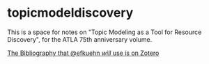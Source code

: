 # topicmodeldiscovery
This is a space for notes on "Topic Modeling as a Tool for Resource Discovery", for the ATLA 75th anniversary volume.

[The Bibliography that @efkuehn *will* use is on
Zotero](https://www.zotero.org/groups/2198779/theologicopolitical/items)
